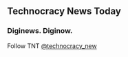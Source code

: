 ## Technocracy News Today

### Diginews. Diginow.

Follow TNT [@technocracy_new](https://twitter.com/technocracy_new)